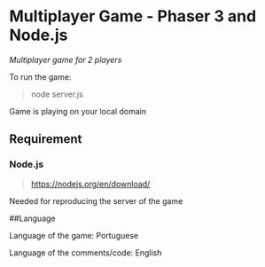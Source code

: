 # Multiplayer Game - Phaser 3 and Node.js

*Multiplayer game for 2 players*

To run the game:

>node server.js

Game is playing on your local domain

## Requirement

### Node.js

> https://nodejs.org/en/download/

Needed for reproducing the server of the game

##Language

Language of the game: Portuguese

Language of the comments/code: English
